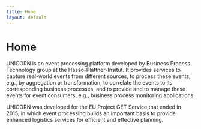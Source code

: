 ```yaml
---
title: Home
layout: default
---
```


# Home

UNICORN is an event processing platform developed by Business Process Technology group at the Hasso-Plattner-Insitut. It provides services to capture real-world events from different sources, to process these events, e.g., by aggregation or transformation, to correlate the events to its corresponding business processes, and to provide and to manage these events for event consumers, e.g., business process monitoring applications.

UNICORN was developed for the EU Project GET Service that ended in 2015, in which event processing builds an important basis to provide enhanced logistics services for efficient and effective planning.